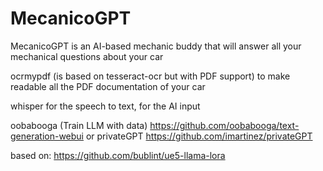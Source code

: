 # MecanicoGPT
MecanicoGPT is an AI-based mechanic buddy that will answer all your mechanical questions about your car


ocrmypdf (is based on tesseract-ocr but with PDF support)
  to make readable all the PDF documentation of your car
  
whisper
  for the speech to text, for the AI input
  
oobabooga (Train LLM with data)
  https://github.com/oobabooga/text-generation-webui
or privateGPT
  https://github.com/imartinez/privateGPT

  
based on:
https://github.com/bublint/ue5-llama-lora
